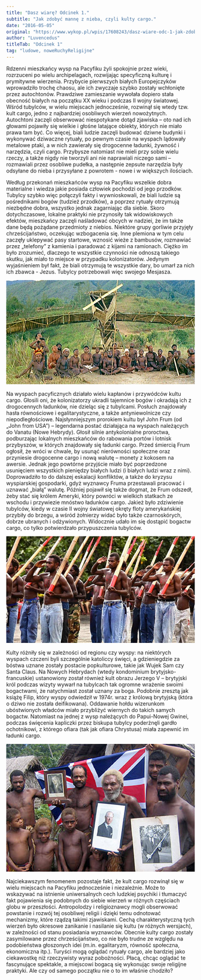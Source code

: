```yaml
---
title: "Dasz wiarę? Odcinek 1."
subtitle: "Jak zdobyć mannę z nieba, czyli kulty cargo."
date: "2016-05-05"
original: "https://www.wykop.pl/wpis/17608243/dasz-wiare-odc-1-jak-zdobyc-manne-z-nieba-czyli-ku/"
author: "Luvencedus"
titleTab: "Odcinek 1"
tag: "ludowe, noweRuchyReligijne"
---
```


Rdzenni mieszkańcy wysp na Pacyfiku żyli spokojnie przez wieki, rozrzuceni po wielu archipelagach, rozwijając specyficzną kulturę i prymitywne wierzenia. Przybycie pierwszych białych Europejczyków wprowadziło trochę chaosu, ale ich zwyczaje szybko zostały wchłonięte przez autochtonów. Prawdziwe zamieszanie wywołała dopiero stała obecność białych na początku XX wieku i podczas II wojny światowej. Wśród tubylców, w wielu miejscach jednocześnie, rozwinął się wtedy tzw. kult cargo, jedno z najbardziej osobliwych wierzeń nowożytnych.
Autochtoni zaczęli obserwować niespotykane dotąd zjawiska – oto nad ich głowami pojawiły się wielkie i głośne latające obiekty, których nie miało prawa tam być. Co więcej, biali ludzie zaczęli budować dziwne budynki i wykonywać dziwaczne rytuały, po pewnym czasie na wyspach lądowały metalowe ptaki, a w nich zawierały się drogocenne ładunki, żywność i narzędzia, czyli cargo. Przybysze natomiast nie mieli przy sobie wielu rzeczy, a także nigdy nie tworzyli ani nie naprawiali niczego sami –rozmawiali przez osobliwe pudełka, a następnie zepsute narzędzia były odsyłane do nieba i przysyłane z powrotem - nowe i w większych ilościach.

Według przekonań mieszkańców wysp na Pacyfiku wszelkie dobra materialne i wiedza jakie posiada człowiek pochodzi od jego przodków. Tubylcy szybko więc połączyli fakty i wywnioskowali, że biali ludzie są pośrednikami bogów (tudzież przodków), a poprzez rytuały otrzymują niezbędne dobra, wszystko jednak zagarniając dla siebie. Skoro dotychczasowe, lokalne praktyki nie przynosiły tak widowiskowych efektów, mieszkańcy zaczęli naśladować obcych w nadziei, że im także dane będą pożądane przedmioty z niebios. Niektóre grupy gorliwie przyjęły chrześcijaństwo, oczekując wzbogacenia się. Inne plemiona w tym celu zaczęły uklepywać pasy startowe, wznosić wieże z bambusów, rozmawiać przez „telefony” z kamienia i paradować z kijami na ramionach. Ciężko im było zrozumieć, dlaczego te wszystkie czynności nie odnoszą takiego skutku, jak miało to miejsce w przypadku kolonizatorów. Jedynym wyjaśnieniem był fakt, że biali otrzymują te wszystkie dary, bo umarł za nich ich zbawca - Jezus. Tubylcy potrzebowali więc swojego Mesjasza.

![Tubylcy oczekujący na cargo przy bambusowym samolocie](../images/odc1/cargo-big.jpg "Tubylcy oczekujący na cargo przy bambusowym samolocie")

Na wyspach pacyficznych działało wielu kapłanów i przywódców kultu cargo. Głosili oni, że kolonizatorzy ukradli tajemnice bogów i okradają ich z drogocennych ładunków, nie dzieląc się z tubylcami. Posłuch znajdowały hasła równościowe i egalitarystyczne, a także antyniewolnicze czy niepodległościowe. Najsłynniejszym prorokiem kultu był John Frum (od „John from USA”) – legendarna postać działająca na wyspach należących do Vanatu (Nowe Hebrydy). Głosił silnie antykolonialne proroctwa, podburzając lokalnych mieszkańców do rabowania portów i lotnisk przybyszów, w których znajdowały się ładunki cargo. Przed śmiercią Frum ogłosił, że wróci w chwale, by usunąć nierówności społeczne oraz przyniesie drogocenne cargo i nową walutę – monety z kokosem na awersie. Jednak jego powtórne przyjście miało być poprzedzone usunięciem wszystkich pieniędzy białych ludzi (i białych ludzi wraz z nimi). Doprowadziło to do dalszej eskalacji konfliktów, a także do kryzysu wyspiarskiej gospodarki, gdyż wyznawcy Fruma przestawali pracować i uznawać „białą” walutę. Później pojawił się także dogmat, że Frum odszedł, żeby stać się królem Ameryki, który powróci w wielkich statkach ze wschodu i przywiezie mnóstwo ładunków cargo. Jakież było zdziwienie tubylców, kiedy w czasie II wojny światowej okręty floty amerykańskiej przybiły do brzegu, a wśród żołnierzy widać było także czarnoskórych, dobrze ubranych i odżywionych. Widocznie udało im się dostąpić bogactw cargo, co tylko potwierdzało przypuszczenia tubylców.

![Parada wyznawców cargo przed turystami](../images/odc1/cargo-procesja.jpg "Parada wyznawców cargo przed turystami")

Kulty różniły się w zależności od regionu czy wyspy: na niektórych wyspach czczeni byli szczególnie katoliccy święci, a gdzieniegdzie za bóstwa uznane zostały postacie popkulturowe, takie jak Wujek Sam czy Santa Claus. Na Nowych Hebrydach (wtedy kondominium brytyjsko-francuskie) ustanowiony został również kult obrazu Jerzego V – brytyjski król podczas wizyty wywarł na tubylcach tak ogromne wrażenie swoimi bogactwami, że natychmiast został uznany za boga. Podobnie zresztą jak książę Filip, który wyspy odwiedził w 1974r. wraz z królową brytyjską (która o dziwo nie została deifikowana). Oddawanie hołdu wizerunkom ubóstwionych władców miało przybliżyć wiernych do takich samych bogactw. Natomiast na jednej z wysp należących do Papui-Nowej Gwinei, podczas święcenia kapliczki przez biskupa tubylcy poderżnęli gardło ochotnikowi, z którego ofiara (tak jak ofiara Chrystusa) miała zapewnić im ładunki cargo.

!["Autochtoni trzymający portret księcia Filipa"](../images/odc1/cargo-philip.jpg "Autochtoni trzymający portret księcia Filipa")

Najciekawszym fenomenem pozostaje fakt, że kult cargo rozwinął się w wielu miejscach na Pacyfiku jednocześnie i niezależnie. Może to wskazywać na istnienie uniwersalnych cech ludzkiej psychiki i tłumaczyć fakt pojawienia się podobnych do siebie wierzeń w różnych częściach globu w przeszłości. Antropolodzy i religioznawcy mogli obserwować powstanie i rozwój tej osobliwej religii i dzięki temu odnotować mechanizmy, które rządzą takimi zjawiskami. Cechą charakterystyczną tych wierzeń było okresowe zanikanie i nasilanie się kultu (w różnych wersjach), w zależności od stanu posiadania wyznawców. Obecnie kulty cargo zostały zasymilowane przez chrześcijaństwo, co nie było trudne ze względu na podobieństwa głoszonych idei (m.in. egalitaryzm, równość społeczna, ekonomiczna itp.). Turyści mogą oglądać rytuały cargo, ale bardziej jako ciekawostkę niż rzeczywisty wyraz pobożności. Płacą, chcąc oglądać te fascynujące spektakle, a miejscowi bogacą się wykonując swoje religijne praktyki. Ale czy od samego początku nie o to im właśnie chodziło?